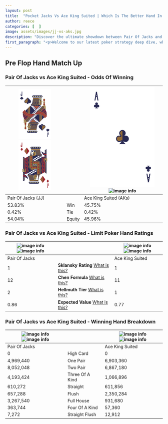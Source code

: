 ```yaml
---
layout: post
title:  "Pocket Jacks Vs Ace King Suited | Which Is The Better Hand In Poker? A Complete Guide"
author: reece
categories: [  ]
image: assets/images/jj-vs-aks.jpg
description: "Discover the ultimate showdown between Pair Of Jacks and Ace King Suited in poker! Uncover the odds, strategies, and scenarios where one hand triumphs over the other. Get ready to up your poker game with this thrilling analysis."
first_paragraph: "<p>Welcome to our latest poker strategy deep dive, where we're pitting two distinct hands against each other in a high-stakes showdown: Pair Of Jacks vs Ace King Suited.</p><p>In the dynamic world of poker, every decision counts, and knowing which hand holds the upper hand is key to your success at the table.</p><p>In this article, we'll dissect these two hands, explore the scenarios where one dominates the other, and equip you with the knowledge to make strategic choices that can tip the odds in your favor.</p><p>Get ready to unravel the intriguing dynamics of these poker hands and elevate your game to new heights.</p>"
---
```




[comment]: # (sp0)

## Pre Flop Hand Match Up

<div class="table hand-ratings" markdown="1"> 



### Pair Of Jacks vs Ace King Suited - Odds Of Winning


    
| ![image info](assets/images/hand1/J.png) ![image info](assets/images/hand1/Jo.png) |  | ![image info](assets/images/hand2/A.png) ![image info](assets/images/hand2/Ks.png) |
| -------- | -------- | -------- |
| Pair Of Jacks (JJ) |  | Ace King Suited (AKs) |
| 53.83% | Win | 45.75% |
| 0.42% | Tie | 0.42% |
| 54.04% | Equity | 45.96% |




[comment]: # (sp1)



### Pair Of Jacks vs Ace King Suited - Limit Poker Hand Ratings


    
| ![image info](https://www.riverpairs.com/assets/images/hand1/J.png) ![image info](https://www.riverpairs.com/assets/images/hand1/Jo.png) |  | ![image info](https://www.riverpairs.com/assets/images/hand2/A.png) ![image info](https://www.riverpairs.com/assets/images/hand2/Ks.png) |
| -------- | -------- | -------- |
| Pair Of Jacks |  | Ace King Suited |
| 1 | **Sklansky Rating** [What is this?](/sklansky-rating-explained) | 1 |
| 12 | **Chen Formula** [What is this?](/chen-formula-explained) | 11 |
| 2 | **Hellmuth Tier** [What is this?](/Hellmuth-tier-explained) | 1 |
| 0.86 | **Expected Value** [What is this?](/expected-value-explained) | 0.77 |




[comment]: # (sp2)



### Pair Of Jacks vs Ace King Suited - Winning Hand Breakdown


    
| ![image info](https://www.riverpairs.com/assets/images/hand1/J.png) ![image info](https://www.riverpairs.com/assets/images/hand1/Jo.png) |  | ![image info](https://www.riverpairs.com/assets/images/hand2/A.png) ![image info](https://www.riverpairs.com/assets/images/hand2/Ks.png) |
| -------- | -------- | -------- |
| Pair Of Jacks |  | Ace King Suited |
| 0 | High Card | 0 |
| 4,969,440 | One Pair | 6,903,360 |
| 8,052,048 | Two Pair | 6,867,180 |
| 4,193,424 | Three Of A Kind | 1,066,896 |
| 610,272 | Straight | 611,856 |
| 657,288 | Flush | 2,350,284 |
| 3,267,540 | Full House | 931,680 |
| 363,744 | Four Of A Kind | 57,360 |
| 7,272 | Straight Flush | 12,912 |




[comment]: # (sp3)



</div>

[comment]: # (sp4)



[comment]: # (sp5)

